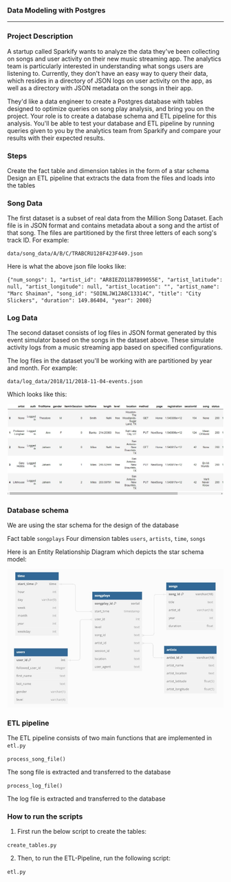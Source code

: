 ### Data Modeling with Postgres

---

### Project Description
A startup called Sparkify wants to analyze the data they've been collecting on songs and user activity on their new music streaming app. The analytics team is particularly interested in understanding what songs users are listening to. Currently, they don't have an easy way to query their data, which resides in a directory of JSON logs on user activity on the app, as well as a directory with JSON metadata on the songs in their app.

They'd like a data engineer to create a Postgres database with tables designed to optimize queries on song play analysis, and bring you on the project. Your role is to create a database schema and ETL pipeline for this analysis. You'll be able to test your database and ETL pipeline by running queries given to you by the analytics team from Sparkify and compare your results with their expected results.

### Steps

Create the fact table and dimension tables in the form of a star schema
Design an ETL pipeline that extracts the data from the files and loads into the tables
 
### Song Data

The first dataset is a subset of real data from the Million Song Dataset. Each file is in JSON format and contains metadata about a song and the artist of that song. The files are partitioned by the first three letters of each song's track ID. For example:

    data/song_data/A/B/C/TRABCRU128F423F449.json

Here is what the above json file looks like:

    {"num_songs": 1, "artist_id": "AR8IEZO1187B99055E", "artist_latitude": null, "artist_longitude": null, "artist_location": "", "artist_name": "Marc Shaiman", "song_id": "SOINLJW12A8C13314C", "title": "City Slickers", "duration": 149.86404, "year": 2008}
    
### Log Data

The second dataset consists of log files in JSON format generated by this event simulator based on the songs in the dataset above. These simulate activity logs from a music streaming app based on specified configurations.

The log files in the dataset you'll be working with are partitioned by year and month. For example:

    data/log_data/2018/11/2018-11-04-events.json

Which looks like this:

![log file](/images/logfile.jpg)

### Database schema
We are using the star schema for the design of the database

Fact table `songplays`
Four dimension tables `users`, `artists`, `time`, `songs`

Here is an Entity Relationship Diagram which depicts the star schema model:

![erd](/images/erd.jpg)

### ETL pipeline
The ETL pipeline consists of two main functions that are implemented in `etl.py`

`process_song_file()`

The song file is extracted and transferred to the database

`process_log_file()`

The log file is extracted and transferred to the database

### How to run the scripts
1. First run the below script to create the tables:

`create_tables.py`

2. Then, to run the ETL-Pipeline, run the following script:

`etl.py`